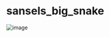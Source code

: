 # sansels_big_snake
![image](https://github.com/user-attachments/assets/d272504e-0956-4a25-bb61-cc66eb82ee71)
